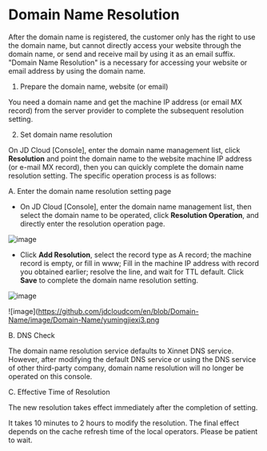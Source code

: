 # Domain Name Resolution
After the domain name is registered, the customer only has the right to use the domain name, but cannot directly access your website through the domain name, or send and receive mail by using it as an email suffix. "Domain Name Resolution" is a necessary for accessing your website or email address by using the domain name.

1. Prepare the domain name, website (or email)

You need a domain name and get the machine IP address (or email MX record) from the server provider to complete the subsequent resolution setting.

2. Set domain name resolution

On JD Cloud [Console], enter the domain name management list, click **Resolution** and point the domain name to the website machine IP address (or e-mail MX record), then you can quickly complete the domain name resolution setting. The specific operation process is as follows:

A. Enter the domain name resolution setting page

- On JD Cloud [Console], enter the domain name management list, then select the domain name to be operated, click **Resolution Operation**, and directly enter the resolution operation page.

![image](https://github.com/jdcloudcom/en/blob/Domain-Name/image/Domain-Name/yumingjiexi.png)

- Click **Add Resolution**, select the record type as A record; the machine record is empty, or fill in www; Fill in the machine IP address with record you obtained earlier; resolve the line, and wait for TTL default. Click **Save** to complete the domain name resolution setting.

![image](https://github.com/jdcloudcom/en/blob/Domain-Name/image/Domain-Name/yumingjiexi2.png)


![image](https://github.com/jdcloudcom/en/blob/Domain-Name/image/Domain-Name/yumingjiexi3.png

B. DNS Check

The domain name resolution service defaults to Xinnet DNS service. However, after modifying the default DNS service or using the DNS service of other third-party company, domain name resolution will no longer be operated on this console.

C. Effective Time of Resolution

The new resolution takes effect immediately after the completion of setting.

It takes 10 minutes to 2 hours to modify the resolution. The final effect depends on the cache refresh time of the local operators. Please be patient to wait.
